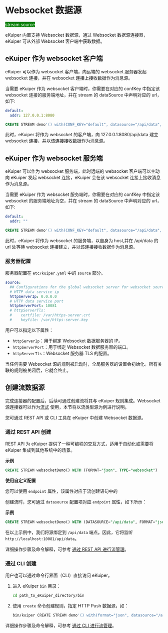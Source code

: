 # Websocket 数据源

<span style="background:green;color:white;">stream source</span>

eKuiper 内置支持 Websocket 数据源，通过 Websocket 数据源连接器，eKuiper 可从外部 Websocket 客户端中获取数据。

## eKuiper 作为 websocket 客户端

eKuiper 可以作为 websocket 客户端，向远端的 websocket 服务器发起 websocket 连接，并在 websocket 连接上接收数据作为消息源。

当需要 eKuiper 作为 websocket 客户端时，你需要在对应的 confKey 中指定该 websocket 连接的服务端地址，并在 stream 的 dataSource 中声明对应的 url，如下:

```yaml
default:
  addr: 127.0.0.1:8080
```

```sql
CREATE STREAM demo'() with(CONF_KEY="default", datasource="/api/data", type="websocket")'
```

此时，eKuiper 将作为 websocket 的客户端，向 127.0.0.1:8080/api/data 建立 websocket 连接，并以该连接接收数据作为消息源。

## eKuiper 作为 websocket 服务端

eKuiper 可以作为 websocket 服务端，此时远端的 websocket 客户端可以主动向 eKuiper 发起 websocket 连接，eKuiper 会在该 websocket 连接上接收消息作为消息源。

当需要 eKuiper 作为 websocket 服务端时，你需要在对应的 confKey 中指定该 websocket 的服务端地址为空，并在 stream 的 dataSource 中声明对应的 url，如下:

```yaml
default:
  addr: ""
```

```sql
CREATE STREAM demo'() with(CONF_KEY="default", datasource="/api/data", type="websocket")'
```

此时，eKuiper 将作为 websocket 的服务端，以自身为 host,并在 /api/data 的 url 处等待 websocket 连接建立，并以该连接接收数据作为消息源。

### 服务器配置

服务器配置在 `etc/kuiper.yaml` 中的 `source` 部分。

```yaml
source:
  ## Configurations for the global websocket server for websocket source
  # HTTP data service ip
  httpServerIp: 0.0.0.0
  # HTTP data service port
  httpServerPort: 10081
  # httpServerTls:
  #    certfile: /var/https-server.crt
  #    keyfile: /var/https-server.key
```

用户可以指定以下属性：

- `httpServerIp`：用于绑定 Websocket 数据服务器的 IP。
- `httpServerPort`：用于绑定 Websocket 数据服务器的端口。
- `httpServerTls`：Websocket 服务器 TLS 的配置。

当任何需要 Websocket 源的规则被启动时，全局服务器的设置会初始化。所有关联的规则被关闭后，它就会终止。

## 创建流数据源

完成连接器的配置后，后续可通过创建流将其与 eKuiper 规则集成。Websocket 源连接器可以作为[流式](../../streams/overview.md) 使用，本节将以流类型源为例进行说明。

您可通过 REST API 或 CLI 工具在 eKuiper 中创建 Websocket 数据源。

### 通过 REST API 创建

REST API 为 eKuiper 提供了一种可编程的交互方式，适用于自动化或需要将 eKuiper 集成到其他系统中的场景。

**示例**

```sql
CREATE STREAM websocketDemo() WITH (FORMAT="json", TYPE="websocket")
```

**使用自定义配置**

您可以使用 `endpoint` 属性，该属性对应于流创建语句中的

创建流时，您可通过 `datasource` 配置项对应  `endpoint` 属性，如下所示：

**示例**

```sql
CREATE STREAM websocketDemo() WITH (DATASOURCE="/api/data", FORMAT="json", TYPE="websocket")
```

在以上示例中，我们将源绑定到 `/api/data` 端点。因此，它将监听 `http://localhost:10081/api/data`。

详细操作步骤及命令解释，可参考 [通过 REST API 进行流管理](../../../api/restapi/streams.md)。

### 通过 CLI 创建

用户也可以通过命令行界面（CLI）直接访问 eKuiper。

1. 进入 eKuiper `bin` 目录：

   ```bash
   cd path_to_eKuiper_directory/bin
   ```

2. 使用 `create` 命令创建规则，指定 HTTP Push 数据源，如：

   ```bash
   bin/kuiper CREATE STREAM demo'() with(format="json", datasource="/api/data", type="websocket")'
   ```

详细操作步骤及命令解释，可参考 [通过 CLI 进行流管理](../../../api/cli/streams.md)。
